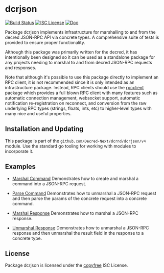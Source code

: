 dcrjson
=======

[![Build Status](https://github.com/Decred-Next/dcrnd/workflows/Build%20and%20Test/badge.svg)](https://github.com/Decred-Next/dcrnd/actions)
[![ISC License](https://img.shields.io/badge/license-ISC-blue.svg)](http://copyfree.org)
[![Doc](https://img.shields.io/badge/doc-reference-blue.svg)](https://pkg.go.dev/github.com/Decred-Next/dcrnd/dcrjson/v4)

Package dcrjson implements infrastructure for marshalling to and from the decred
JSON-RPC API via concrete types.  A comprehensive suite of tests is provided to
ensure proper functionality.

Although this package was primarily written for the decred, it has intentionally
been designed so it can be used as a standalone package for any projects needing
to marshal to and from decred JSON-RPC requests and responses.

Note that although it's possible to use this package directly to implement an
RPC client, it is not recommended since it is only intended as an infrastructure
package.  Instead, RPC clients should use the
[rpcclient](https://github.com/Decred-Next/dcrnd/tree/master/rpcclient) package which
provides a full blown RPC client with many features such as automatic connection
management, websocket support, automatic notification re-registration on
reconnect, and conversion from the raw underlying RPC types (strings, floats,
ints, etc) to higher-level types with many nice and useful properties.

## Installation and Updating

This package is part of the `github.com/Decred-Next/dcrnd/dcrjson/v4` module.  Use the
standard go tooling for working with modules to incorporate it.

## Examples

* [Marshal Command](https://pkg.go.dev/github.com/Decred-Next/dcrnd/dcrjson/v4#example-MarshalCmd)
  Demonstrates how to create and marshal a command into a JSON-RPC request.

* [Parse Command](https://pkg.go.dev/github.com/Decred-Next/dcrnd/dcrjson/v4#example-ParseParams)
  Demonstrates how to unmarshal a JSON-RPC request and then parse the params
  of the concrete request into a concrete command.

* [Marshal Response](https://pkg.go.dev/github.com/Decred-Next/dcrnd/dcrjson/v4#example-MarshalResponse)
  Demonstrates how to marshal a JSON-RPC response.

* [Unmarshal Response](https://pkg.go.dev/github.com/Decred-Next/dcrnd/dcrjson/v4#example-package-UnmarshalResponse)
  Demonstrates how to unmarshal a JSON-RPC response and then unmarshal the
  result field in the response to a concrete type.

## License

Package dcrjson is licensed under the [copyfree](http://copyfree.org) ISC
License.
